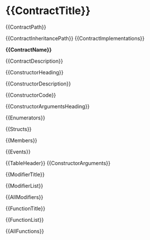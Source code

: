 # {{ContractTitle}}

{{ContractPath}}

{{ContractInheritancePath}}
{{ContractImplementations}}

**{{ContractName}}**


{{ContractDescription}}


{{ConstructorHeading}}


{{ConstructorDescription}}


{{ConstructorCode}}


{{ConstructorArgumentsHeading}}

{{Enumerators}}

{{Structs}}

{{Members}}

{{Events}}

{{TableHeader}}
{{ConstructorArguments}}

{{ModifierTitle}}

{{ModifierList}}

{{AllModifiers}}

{{FunctionTitle}}

{{FunctionList}}

{{AllFunctions}}
